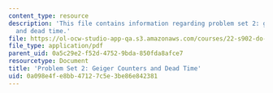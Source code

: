 ```yaml
---
content_type: resource
description: 'This file contains information regarding problem set 2: geiger counters
  and dead time.'
file: https://ol-ocw-studio-app-qa.s3.amazonaws.com/courses/22-s902-do-it-yourself-diy-geiger-counters-january-iap-2015/0a098e4fe8bb47127c5e3be86e842381_MIT22_S902IAP15_pset02.pdf
file_type: application/pdf
parent_uid: 0a5c29e2-f52d-4752-9bda-850fda8afce7
resourcetype: Document
title: 'Problem Set 2: Geiger Counters and Dead Time'
uid: 0a098e4f-e8bb-4712-7c5e-3be86e842381
---
```

